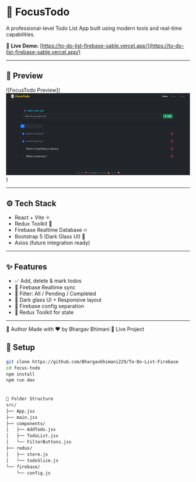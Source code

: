 # 📝 FocusTodo

A professional-level Todo List App built using modern tools and real-time capabilities.

🔗 **Live Demo:** [https://to-do-list-firebase-sable.vercel.app/](https://to-do-list-firebase-sable.vercel.app/)

---

## 📸 Preview

![FocusTodo Preview](![alt text](image.png))

---

## ⚙️ Tech Stack

- React + Vite ⚛️
- Redux Toolkit 🧠
- Firebase Realtime Database 🔥
- Bootstrap 5 (Dark Glass UI) 🎨
- Axios (future integration ready)

---

## ✨ Features

- ✅ Add, delete & mark todos
- 🔁 Firebase Realtime sync
- 🎯 Filter: All / Pending / Completed
- 🌙 Dark glass UI + Responsive layout
- 🔐 Firebase config separation
- 🧠 Redux Toolkit for state

---

🙌 Author
Made with ❤️ by Bhargav Bhimani
🔗 Live Project

## 🔧 Setup

```bash
git clone https://github.com/Bhargavbhimani229/To-Do-List-Firebase
cd focus-todo
npm install
npm run dev


📁 Folder Structure
src/
├── App.jsx
├── main.jsx
├── components/
│   ├── AddTodo.jsx
│   ├── TodoList.jsx
│   └── FilterButtons.jsx
├── redux/
│   ├── store.js
│   └── todoSlice.js
└── firebase/
    └── config.js


